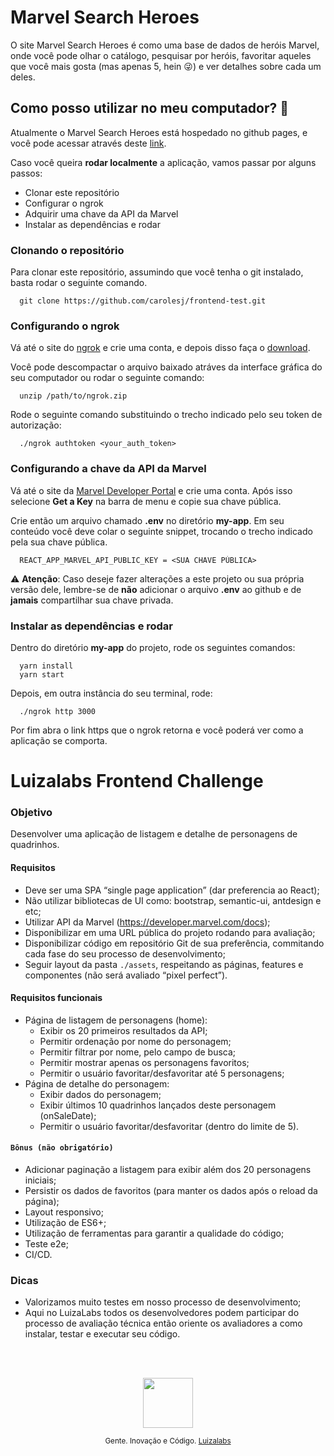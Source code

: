 # Marvel Search Heroes

O site Marvel Search Heroes é como uma base de dados de heróis Marvel, onde você pode olhar o catálogo, pesquisar por heróis, favoritar aqueles que você mais gosta (mas apenas 5, hein :stuck_out_tongue_winking_eye:) e ver detalhes sobre cada um deles.

## Como posso utilizar no meu computador? :thinking:

Atualmente o Marvel Search Heroes está hospedado no github pages, e você pode acessar através deste [link](carolesj.github.io/frontend-test/).

Caso você queira **rodar localmente** a aplicação, vamos passar por alguns passos:

* Clonar este repositório
* Configurar o ngrok
* Adquirir uma chave da API da Marvel
* Instalar as dependências e rodar


### Clonando o repositório

Para clonar este repositório, assumindo que você tenha o git instalado, basta rodar o seguinte comando.

```
  git clone https://github.com/carolesj/frontend-test.git
```


### Configurando o ngrok

Vá até o site do [ngrok](https://ngrok.com/) e crie uma conta, e depois disso faça o [download](https://ngrok.com/download).

Você pode descompactar o arquivo baixado atráves da interface gráfica do seu computador ou rodar o seguinte comando:

```
  unzip /path/to/ngrok.zip
```

Rode o seguinte comando substituindo o trecho indicado pelo seu token de autorização:

```
  ./ngrok authtoken <your_auth_token>
```


### Configurando a chave da API da Marvel

Vá até o site da [Marvel Developer Portal](https://www.marvel.com/signin?referer=https%3A%2F%2Fdeveloper.marvel.com%2Faccount) e crie uma conta. Após isso selecione **Get a Key** na barra de menu e copie sua chave pública.

Crie então um arquivo chamado **.env** no diretório **my-app**. Em seu conteúdo você deve colar o seguinte snippet, trocando o trecho indicado pela sua chave pública.

```
  REACT_APP_MARVEL_API_PUBLIC_KEY = <SUA CHAVE PÚBLICA>
```

:warning: **Atenção**: Caso deseje fazer alterações a este projeto ou sua própria versão dele, lembre-se de **não** adicionar o arquivo **.env** ao github e de **jamais** compartilhar sua chave privada.


### Instalar as dependências e rodar

Dentro do diretório **my-app** do projeto, rode os seguintes comandos:

```
  yarn install
  yarn start
```

Depois, em outra instância do seu terminal, rode:

```
  ./ngrok http 3000
```

Por fim abra o link https que o ngrok retorna e você poderá ver como a aplicação se comporta.

# Luizalabs Frontend Challenge

### Objetivo
Desenvolver uma aplicação de listagem e detalhe de personagens de quadrinhos.

#### Requisitos
- Deve ser uma SPA “single page application” (dar preferencia ao React);
- Não utilizar bibliotecas de UI como: bootstrap, semantic-ui, antdesign e etc;
- Utilizar API da Marvel (https://developer.marvel.com/docs);
- Disponibilizar em uma URL pública do projeto rodando para avaliação;
- Disponibilizar código em repositório Git de sua preferência, commitando cada fase do seu processo de desenvolvimento;
- Seguir layout da pasta `./assets`, respeitando as páginas, features e componentes (não será avaliado “pixel perfect”).

#### Requisitos funcionais
- Página de listagem de personagens (home):
  - Exibir os 20 primeiros resultados da API;
  - Permitir ordenação por nome do personagem;
  - Permitir filtrar por nome, pelo campo de busca;
  - Permitir mostrar apenas os personagens favoritos;
  - Permitir o usuário favoritar/desfavoritar até 5 personagens;
- Página de detalhe do personagem:
  - Exibir dados do personagem;
  - Exibir últimos 10 quadrinhos lançados deste personagem (onSaleDate);
  - Permitir o usuário favoritar/desfavoritar (dentro do limite de 5).
  
#### `Bônus (não obrigatório)`
- Adicionar paginação a listagem para exibir além dos 20 personagens iniciais;
- Persistir os dados de favoritos (para manter os dados após o reload da página);
- Layout responsivo;
- Utilização de ES6+;
- Utilização de ferramentas para garantir a qualidade do código;
- Teste e2e;
- CI/CD.

### Dicas
- Valorizamos muito testes em nosso processo de desenvolvimento;
- Aqui no LuizaLabs todos os desenvolvedores podem participar do processo de avaliação técnica então oriente os avaliadores a como instalar, testar e executar seu código.

<br/>
<br/>

<p align="center"><img src="luizalabs.jpeg" width="80" height="80"/></p>
<p align="center">
<sub>Gente. Inovação e Código. <a href="https://luizalabs.com">Luizalabs</a></sub>
</p>
